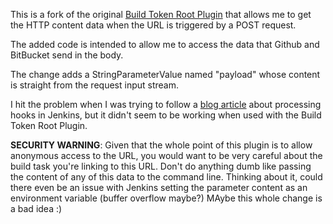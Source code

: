 This is a fork of the original [Build Token Root Plugin](https://wiki.jenkins-ci.org/display/JENKINS/Build+Token+Root+Plugin)
that allows me to get the HTTP content data when the URL is triggered by a POST request.

The added code is intended to allow me to access the data that Github and BitBucket send in the body.

The change adds a StringParameterValue named "payload" whose content is straight from the request input stream.

I hit the problem when I was trying to follow a [blog article](http://chloky.com/github-json-payload-in-jenkins/)
about processing hooks in Jenkins, but it didn't seem to be working when used with the Build Token Root Plugin.

**SECURITY WARNING**:
Given that the whole point of this plugin is to allow anonymous access to the URL, you would want to be very careful
about the build task you're linking to this URL.  Don't do anything dumb like passing the content of any of this data
to the command line.
Thinking about it, could there even be an issue with Jenkins setting the parameter content as an environment variable
(buffer overflow maybe?)  MAybe this whole change is a bad idea :)



